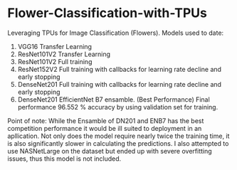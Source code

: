 # Flower-Classification-with-TPUs
Leveraging TPUs for Image Classification (Flowers).
Models used to date:    
1. VGG16 Transfer Learning
2. ResNet101V2 Transfer Learning
3. ResNet101V2 Full training
4. ResNet152V2 Full training with callbacks for learning rate decline and early stopping
5. DenseNet201 Full training with callbacks for learning rate decline and early stopping
6. DenseNet201 EfficientNet B7 ensamble. (Best Performance) 
Final performance 96.552 % accuracy by using validation set for training.   
<a/>
Point of note: While the Ensamble of DN201 and ENB7 has the best competition performance it would be ill suited to deployment in an apllication. Not only does the model require nearly twice the training time, it is also significantly slower in calculating the predictions.   
I also attempted to use NASNetLarge on the dataset but ended up with severe overfitting issues, thus this model is not included. 

